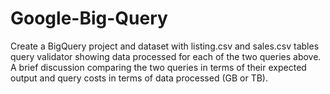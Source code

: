 # Google-Big-Query
Create a BigQuery project and dataset with listing.csv and sales.csv tables
query validator showing data processed for each of the two queries above.
A brief discussion comparing the two queries in terms of their expected output and query costs in terms of data processed (GB or TB).
